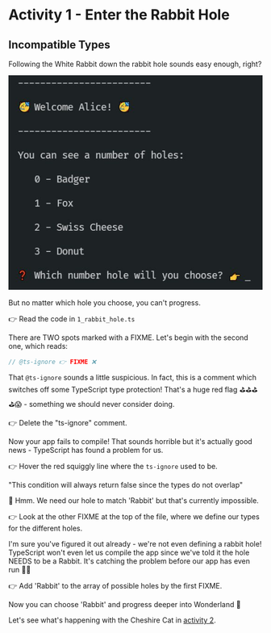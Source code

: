 # Activity 1 - Enter the Rabbit Hole

## Incompatible Types

Following the White Rabbit down the rabbit hole sounds easy enough, right?

![Enter the Rabbit Hole](../images/rabbit_hole.jpg)

But no matter which hole you choose, you can't progress.

👉 Read the code in `1_rabbit_hole.ts`

There are TWO spots marked with a FIXME. Let's begin with the second one, which reads:

```JavaScript
// @ts-ignore 👉 FIXME ❌
```

That `@ts-ignore` sounds a little suspicious. In fact, this is a comment which switches off some TypeScript type protection! That's a huge red flag ⛳⛳⛳⛳😱 - something we should never consider doing.

👉 Delete the "ts-ignore" comment.

Now your app fails to compile! That sounds horrible but it's actually good news - TypeScript has found a problem for us.

👉 Hover the red squiggly line where the `ts-ignore` used to be.

"This condition will always return false since the types do not overlap"

🤔 Hmm. We need our hole to match 'Rabbit' but that's currently impossible.

👉 Look at the other FIXME at the top of the file, where we define our types for the different holes.

I'm sure you've figured it out already - we're not even defining a rabbit hole! TypeScript won't even let us compile the app since we've told it the hole NEEDS to be a Rabbit. It's catching the problem before our app has even run 💃🕺

👉 Add 'Rabbit' to the array of possible holes by the first FIXME.

Now you can choose 'Rabbit' and progress deeper into Wonderland 🥳

Let's see what's happening with the Cheshire Cat in [activity 2](./activity_2.md).
